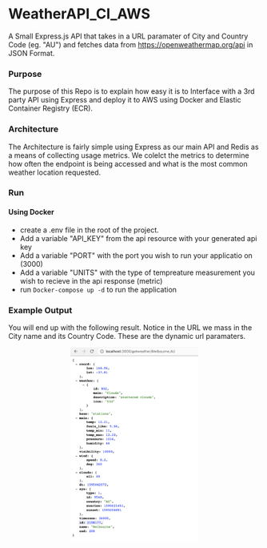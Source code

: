 # WeatherAPI_CI_AWS
A Small Express.js API that takes in a URL paramater of City and Country Code (eg. "AU") and fetches data from https://openweathermap.org/api in JSON Format.

### Purpose
The purpose of this Repo is to explain how easy it is to Interface with a 3rd party API using Express and deploy it to AWS using Docker and Elastic Container Registry (ECR).

### Architecture
The Architecture is fairly simple using Express as our main API and Redis as a means of collecting usage metrics. We colelct the metrics to determine how often the endpoint is being accessed and what is the most common weather location requested.

### Run
 #### Using Docker
  - create a .env file in the root of the project.
  - Add a variable "API_KEY" from the api resource with your generated api key
  - Add a variable "PORT" with the port you wish to run your applicatio on (3000)
  - Add a variable "UNITS" with the type of tempreature measurement you wish to recieve in the api response (metric)
  - run `Docker-compose up -d` to run the application
### Example Output
You will end up with the following result. Notice in the URL we mass in the City name and its Country Code. These are the dynamic url paramaters.

<p align="center">
  <img src="./response.png" width="256" title="Response Screenshot">
</p>

 

